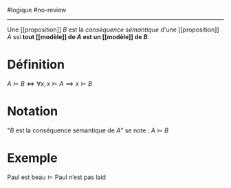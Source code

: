 #logique #no-review 

---

Une [[proposition]] $B$ est la _conséquence sémantique_ d'une [[proposition]] $A$ ssi **tout [[modèle]] de $A$ est un [[modèle]] de $B$**.

# Définition
$A\models B \iff \forall x, x\models A \implies x\models B$

# Notation
"$B$ est la conséquence sémantique de $A$" se note :
$A \models B$

# Exemple
$\text{Paul est beau} \models \text{Paul n'est pas laid}$
